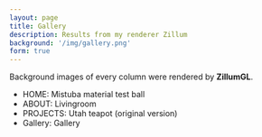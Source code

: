 ```yaml
---
layout: page
title: Gallery
description: Results from my renderer Zillum
background: '/img/gallery.png'
form: true
---
```


Background images of every column were rendered by **ZillumGL**.

- HOME: Mistuba material test ball
- ABOUT: Livingroom
- PROJECTS: Utah teapot (original version)
- Gallery: Gallery
